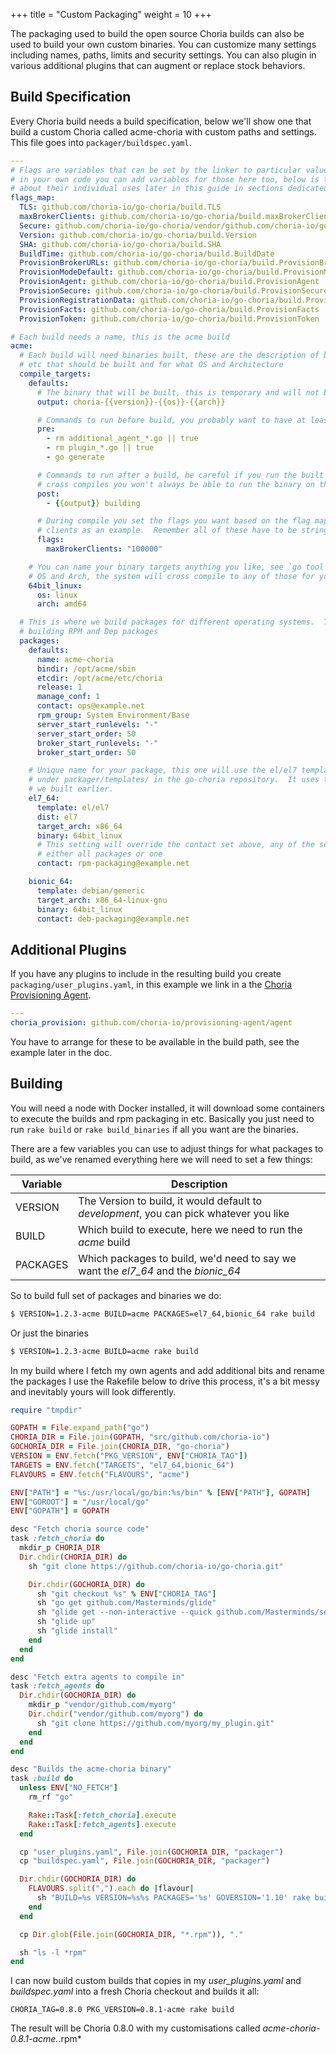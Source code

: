 +++
title = "Custom Packaging"
weight = 10
+++

The packaging used to build the open source Choria builds can also be used to build your own custom binaries.  You can customize many settings including names, paths, limits and security settings.  You can also plugin in various additional plugins that can augment or replace stock behaviors.

## Build Specification

Every Choria build needs a build specification, below we'll show one that build a custom Choria called acme-choria with custom paths and settings. This file goes into `packager/buildspec.yaml`.

```yaml
---
# Flags are variables that can be set by the linker to particular values. These are all String values, if you are linking
# in your own code you can add variables for those here too, below is the current set of Choria build time settables.  More
# about their individual uses later in this guide in sections dedicated to types of plugin
flags_map:
  TLS: github.com/choria-io/go-choria/build.TLS
  maxBrokerClients: github.com/choria-io/go-choria/build.maxBrokerClients
  Secure: github.com/choria-io/go-choria/vendor/github.com/choria-io/go-protocol/protocol.Secure
  Version: github.com/choria-io/go-choria/build.Version
  SHA: github.com/choria-io/go-choria/build.SHA
  BuildTime: github.com/choria-io/go-choria/build.BuildDate
  ProvisionBrokerURLs: github.com/choria-io/go-choria/build.ProvisionBrokerURLs
  ProvisionModeDefault: github.com/choria-io/go-choria/build.ProvisionModeDefault
  ProvisionAgent: github.com/choria-io/go-choria/build.ProvisionAgent
  ProvisionSecure: github.com/choria-io/go-choria/build.ProvisionSecure
  ProvisionRegistrationData: github.com/choria-io/go-choria/build.ProvisionRegistrationData
  ProvisionFacts: github.com/choria-io/go-choria/build.ProvisionFacts
  ProvisionToken: github.com/choria-io/go-choria/build.ProvisionToken

# Each build needs a name, this is the acme build
acme:
  # Each build will need binaries built, these are the description of binaries, flags, options
  # etc that should be built and for what OS and Architecture
  compile_targets:
    defaults:
      # The binary that will be built, this is temporary and will not be seen by end users
      output: choria-{{version}}-{{os}}-{{arch}}

      # Commands to run before build, you probably want to have at least these but can add your own
      pre:
        - rm additional_agent_*.go || true
        - rm plugin_*.go || true
        - go generate

      # Commands to run after a build, be careful if you run the built binary like here when doing
      # cross compiles you won't always be able to run the binary on the build host
      post:
        - {{output}} building

      # During compile you set the flags you want based on the flag map above, lets increase the broker
      # clients as an example.  Remember all of these have to be strings.
      flags:
        maxBrokerClients: "100000"

    # You can name your binary targets anything you like, see `go tool dist list` for a list of valid
    # OS and Arch, the system will cross compile to any of those for you.
    64bit_linux:
      os: linux
      arch: amd64

  # This is where we build packages for different operating systems.  Today the packaging system supports
  # building RPM and Dep packages
  packages:
    defaults:
      name: acme-choria
      bindir: /opt/acme/sbin
      etcdir: /opt/acme/etc/choria
      release: 1
      manage_conf: 1
      contact: ops@example.net
      rpm_group: System Environment/Base
      server_start_runlevels: "-"
      server_start_order: 50
      broker_start_runlevels: "-"
      broker_start_order: 50

    # Unique name for your package, this one will use the el/el7 template that you can see
    # under packager/templates/ in the go-choria repository.  It uses the 32bit_linux binary
    # we built earlier.
    el7_64:
      template: el/el7
      dist: el7
      target_arch: x86_64
      binary: 64bit_linux
      # This setting will override the contact set above, any of the settings can be set for
      # either all packages or one
      contact: rpm-packaging@example.net

    bionic_64:
      template: debian/generic
      target_arch: x86_64-linux-gnu
      binary: 64bit_linux
      contact: deb-packaging@example.net
```

## Additional Plugins

If you have any plugins to include in the resulting build you create `packaging/user_plugins.yaml`, in this example we link in a the [Choria Provisioning Agent](https://github.com/choria-io/provisioning-agent).

```yaml
---
choria_provision: github.com/choria-io/provisioning-agent/agent
```

You have to arrange for these to be available in the build path, see the example later in the doc.

## Building

You will need a node with Docker installed, it will download some containers to execute the builds and rpm packaging in etc. Basically you just need to run `rake build` or `rake build_binaries` if all you want are the binaries.

There are a few variables you can use to adjust things for what packages to build, as we've renamed everything here we will need to set a few things:

|Variable|Description|
|--------|-----------|
|VERSION |The Version to build, it would default to *development*, you can pick whatever you like|
|BUILD|Which build to execute, here we need to run the *acme* build|
|PACKAGES|Which packages to build, we'd need to say we want the *el7_64* and the *bionic_64*|

So to build full set of packages and binaries we do:

```bash
$ VERSION=1.2.3-acme BUILD=acme PACKAGES=el7_64,bionic_64 rake build
```

Or just the binaries

```bash
$ VERSION=1.2.3-acme BUILD=acme rake build
```

In my build where I fetch my own agents and add additional bits and rename the packages I use the Rakefile below to drive this process, it's a bit messy and inevitably yours will look differently.

```ruby
require "tmpdir"

GOPATH = File.expand_path("go")
CHORIA_DIR = File.join(GOPATH, "src/github.com/choria-io")
GOCHORIA_DIR = File.join(CHORIA_DIR, "go-choria")
VERSION = ENV.fetch("PKG_VERSION", ENV["CHORIA_TAG"])
TARGETS = ENV.fetch("TARGETS", "el7_64,bionic_64")
FLAVOURS = ENV.fetch("FLAVOURS", "acme")

ENV["PATH"] = "%s:/usr/local/go/bin:%s/bin" % [ENV["PATH"], GOPATH]
ENV["GOROOT"] = "/usr/local/go"
ENV["GOPATH"] = GOPATH

desc "Fetch choria source code"
task :fetch_choria do
  mkdir_p CHORIA_DIR
  Dir.chdir(CHORIA_DIR) do
    sh "git clone https://github.com/choria-io/go-choria.git"

    Dir.chdir(GOCHORIA_DIR) do
      sh "git checkout %s" % ENV["CHORIA_TAG"]
      sh "go get github.com/Masterminds/glide"
      sh "glide get --non-interactive --quick github.com/Masterminds/semver"
      sh "glide up"
      sh "glide install"
    end
  end
end

desc "Fetch extra agents to compile in"
task :fetch_agents do
  Dir.chdir(GOCHORIA_DIR) do
    mkdir_p "vendor/github.com/myorg"
    Dir.chdir("vendor/github.com/myorg") do
      sh "git clone https://github.com/myorg/my_plugin.git"
    end
  end
end

desc "Builds the acme-choria binary"
task :build do
  unless ENV["NO_FETCH"]
    rm_rf "go"

    Rake::Task[:fetch_choria].execute
    Rake::Task[:fetch_agents].execute
  end

  cp "user_plugins.yaml", File.join(GOCHORIA_DIR, "packager")
  cp "buildspec.yaml", File.join(GOCHORIA_DIR, "packager")

  Dir.chdir(GOCHORIA_DIR) do
    FLAVOURS.split(",").each do |flavour|
      sh "BUILD=%s VERSION=%s%s PACKAGES='%s' GOVERSION='1.10' rake build" % [flavour, VERSION, flavour, TARGETS]
    end
  end

  cp Dir.glob(File.join(GOCHORIA_DIR, "*.rpm")), "."

  sh "ls -l *rpm"
end
```

I can now build custom builds that copies in my *user_plugins.yaml* and *buildspec.yaml* into a fresh Choria checkout and builds it all:

```
CHORIA_TAG=0.8.0 PKG_VERSION=0.8.1-acme rake build
```

The result will be Choria 0.8.0 with my customisations called *acme-choria-0.8.1-acme.*.rpm*
